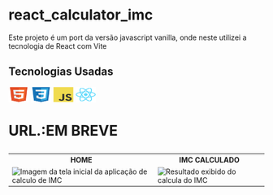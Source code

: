 # react_calculator_imc
Este projeto é um port da versão javascript vanilla, onde neste utilizei a tecnologia de React com Vite

## Tecnologias Usadas

<div style="display: inline_block">
  <img align="center" alt="Ribeiro-JS" height="30" width="40" src="https://raw.githubusercontent.com/devicons/devicon/master/icons/html5/html5-original.svg">
  <img align="center" alt="Ribeiro-JS" height="30" width="40" src="https://raw.githubusercontent.com/devicons/devicon/master/icons/css3/css3-original.svg">
  <img align="center" alt="Ribeiro-JS" height="30" width="40" src="https://raw.githubusercontent.com/devicons/devicon/master/icons/javascript/javascript-original.svg">
  <img align="center" alt="Ribeiro-JS" height="30" width="40" src="https://raw.githubusercontent.com/devicons/devicon/master/icons/react/react-original.svg">
</div>

# <p><span>URL.:</span><span>EM BREVE</span></p>


<table>
  <tr>
    <th>HOME</th>
    <th>IMC CALCULADO</th>
  </tr>
  <tr>
    <td>
      <img src="https://i.ibb.co/XWPXk31/design-home.jpg" alt="Imagem da tela inicial da aplicação de calculo de IMC" width="350px"/>
    </td>
    <td>
      <img src="https://i.ibb.co/JQ7t8QF/calculated.jpg" alt="Resultado exibido do calcula do IMC"  width="300px" />
    </td>
  </tr>
</table>
